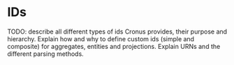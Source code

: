 # IDs

TODO: describe all different types of ids Cronus provides, their purpose and hierarchy. Explain how and why to define custom ids \(simple and composite\) for aggregates, entities and projections. Explain URNs and the different parsing methods.

